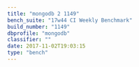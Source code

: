 ```yaml
---
title: "mongodb 2 1149"
bench_suite: "17w44 CI Weekly Benchmark"
build_number: "1149"
dbprofile: "mongodb"
classifier: ""
date: 2017-11-02T19:03:15
type: "bench"
---
```

